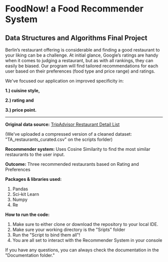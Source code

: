 # FoodNow! a Food Recommender System
## Data Structures and Algorithms Final Project

Berlin’s restaurant offering is considerable and finding a good restaurant to your liking can be a challenge. At initial glance, Google’s ratings are handy when it comes to judging a restaurant, but as with all rankings, they can easily be biased. Our program will find tailored recommendations for each user based on their preferences (food type and price range) and ratings. 

We've focused our application on improved specificity in: 
<b>
  
1.) cuisine style,
  
2.) rating and 
  
3.) price point. </b>

-------------------------
<b>Original data source:</b> <a href="https://www.kaggle.com/stefanoleone992/tripadvisor-european-restaurants?select=tripadvisor_european_restaurants.csv">TripAdvisor Restaurant Detail List</a> 

(We've uploaded a compressed version of a cleaned dataset: "TA_restaurants_curated.csv" on the scripts forlder) 

<b>Recommender system:</b> Uses Cosine Similarity to find the most similar restaurants to the user input.
  
<b>Outcome:</b> Three recommended restaurants based on Rating and Preferences


<b>Packages & libraries used: </b>
<ol>
  <li>Pandas</li>
  <li>Sci-kit Learn</li>
  <li>Numpy</li>
  <li>Re</li>
 </ol>
  
 
<b>How to run the code: </b>
<ol>
  <li>Make sure to either clone or download the repository to your local IDE. </li>
  <li>Make sure your working directory is the "Sripts" folder</li>
  <li>Run the "Script to bind them all"!</li>
  <li>You are all set to interact with the Recommender System in your console</li>
 </ol> 
If you have any questions, you can always check the documentation in the "Documentation folder."


